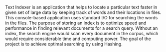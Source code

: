 Text Indexer is an application that helps to locate a particular text faster in given set of
large data by keeping track of words and their locations in files. This console-based
application uses standard I/O for searching the words in the files. The purpose of storing
an index is to optimize speed and performance in finding relevant documents for a
search query. Without an index, the search engine would scan every document in the
corpus, which would require considerable time and computing power. The goal of the
project is to achieve optimal searching by using Hashing.
